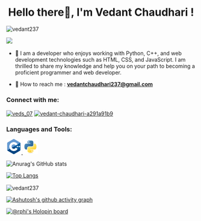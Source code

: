 <h1 align="center">Hello there👋, I'm Vedant Chaudhari !</h1>
<p align="left"> <img src="https://komarev.com/ghpvc/?username=vedant237&label=Profile%20views&color=0e75b6&style=flat" alt="vedant237" /> </p>
<p align="left"> <img src="Blue Geometric Technology LinkedIn Banner.png"/> </p>


- 🌱 I am a developer who enjoys working with Python, C++, and web development technologies such as HTML, CSS, and JavaScript. I am thrilled to share my knowledge and help you on your path to becoming a proficient programmer and web developer.

- 📩 How to reach me : **vedantchaudhari237@gmail.com**

<h3 align="left">Connect with me:</h3>
<p align="left">
<a href="https://twitter.com/veds_07" target="blank"><img align="center" src="https://raw.githubusercontent.com/rahuldkjain/github-profile-readme-generator/master/src/images/icons/Social/twitter.svg" alt="veds_07" height="30" width="40" /></a> 
 <a href="https://linkedin.com/in/vedant-chaudhari-a291a91b9" target="blank"><img align="center" src="https://raw.githubusercontent.com/rahuldkjain/github-profile-readme-generator/master/src/images/icons/Social/linked-in-alt.svg" alt="vedant-chaudhari-a291a91b9" height="30" width="40" /></a>
</p>

<h3 align="left">Languages and Tools:</h3>
<a href="https://www.cprogramming.com/" target="_blank" rel="noreferrer"></a>
<p align="left"> <a href="https://www.w3schools.com/cpp/" target="_blank" rel="noreferrer"> <img src="https://raw.githubusercontent.com/devicons/devicon/master/icons/cplusplus/cplusplus-original.svg" alt="cplusplus" width="40" height="40"/> </a> <a href="https://www.python.org" target="_blank" rel="noreferrer"> <img src="https://raw.githubusercontent.com/devicons/devicon/master/icons/python/python-original.svg" alt="python" width="40" height="40"/> </a>

</p>


![Anurag's GitHub stats](https://github-readme-stats.vercel.app/api?username=vedant237&show_icons=true&theme=yeblu)

[![Top Langs](https://github-readme-stats.vercel.app/api/top-langs/?username=vedant237&layout=compactshow_icons=true&theme=yeblu)](https://github.com/anuraghazra/github-readme-stats)

<p><img align="center" src="https://github-readme-streak-stats.herokuapp.com/?user=vedant237&show_icons=true&theme=elegant" alt="vedant237" /></p>

[![Ashutosh's github activity graph](https://activity-graph.herokuapp.com/graph?username=vedant237&theme=react-dark)](https://github.com/ashutosh00710/github-readme-activity-graph)

[![@rphi's Holopin board](https://holopin.io/api/user/board?user=vedant237)](https://holopin.io/@vedant237)
